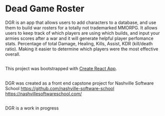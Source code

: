 # Dead Game Roster

DGR is an app that allows users to add characters to a database, and use them to build war rosters for a totally not trademarked MMORPG.   It allows users to keep track of which players are using which builds, and input your armies scores after a war and it will generate helpful player perfomance stats.  Percentage of total Damage, Healing, Kills, Assist, KDR (kill/death ratio).  Making it easier to determine which players were the most effective overall.



##
This project was bootstrapped with [Create React App](https://github.com/facebook/create-react-app).

##
DGR was created as a front end capstone project for Nashville Software School 
https://github.com/nashville-software-school
https://nashvillesoftwareschool.com/


##
DGR is a work in progress 



